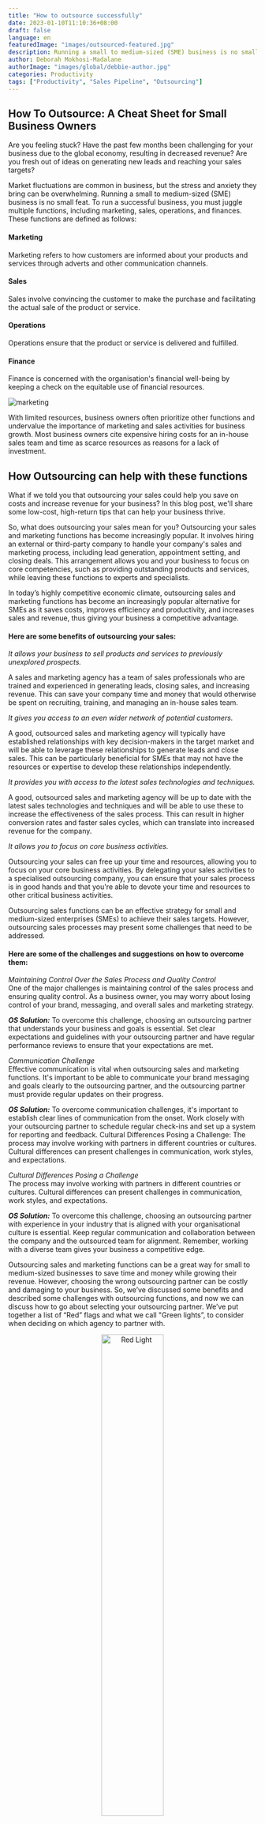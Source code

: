 ```yaml
---
title: "How to outsource successfully"
date: 2023-01-10T11:10:36+08:00
draft: false
language: en
featuredImage: "images/outsourced-featured.jpg"
description: Running a small to medium-sized (SME) business is no small feat. To run a successful business, you must juggle multiple functions. Here is how you can outsource some of that work and take the load off
author: Deborah Mokhosi-Madalane
authorImage: "images/global/debbie-author.jpg"
categories: Productivity
tags: ["Productivity", "Sales Pipeline", "Outsourcing"]
---
```


## How To Outsource: A Cheat Sheet for Small Business Owners

Are you feeling stuck? Have the past few months been challenging for your business due to the global economy, resulting in decreased revenue? Are you fresh out of ideas on generating new leads and reaching your sales targets?

Market fluctuations are common in business, but the stress and anxiety they bring can be overwhelming.
Running a small to medium-sized (SME) business is no small feat. To run a successful business, you must juggle multiple functions, including marketing, sales, operations, and finances. These functions are defined as follows:

#### Marketing
Marketing refers to how customers are informed about your products and services through adverts and other communication channels.

#### Sales
Sales involve convincing the customer to make the purchase and facilitating the actual sale of the product or service.

#### Operations
Operations ensure that the product or service is delivered and fulfilled.

#### Finance
Finance is concerned with the organisation's financial well-being by keeping a check on the equitable use of financial resources.

![marketing](images/marketing-sales.png "Marketing" )


With limited resources, business owners often prioritize other functions and undervalue the importance of marketing and sales activities for business growth. Most business owners cite expensive hiring costs for an in-house sales team and time as scarce resources as reasons for a lack of investment.

## How Outsourcing can help with these functions
What if we told you that outsourcing your sales could help you save on costs and increase revenue for your business? In this blog post, we'll share some low-cost, high-return tips that can help your business thrive.  

So, what does outsourcing your sales mean for you?
Outsourcing your sales and marketing functions has become increasingly popular. It involves hiring an external or third-party company to handle your company's sales and marketing process, including lead generation, appointment setting, and closing deals. This arrangement allows you and your business to focus on core competencies, such as providing outstanding products and services, while leaving these functions to experts and specialists.  

In today’s highly competitive economic climate, outsourcing sales and marketing functions has become an increasingly popular alternative for SMEs as it saves costs, improves efficiency and productivity, and increases sales and revenue, thus giving your business a competitive advantage.  

#### Here are some benefits of outsourcing your sales:

<i>It allows your business to sell products and services to previously unexplored prospects.</i>

 A sales and marketing agency has a team of sales professionals who are trained and experienced in generating leads, closing sales, and increasing revenue. This can save your company time and money that would otherwise be spent on recruiting, training, and managing an in-house sales team.  

<i>It gives you access to an even wider network of potential customers.</i> 

A good, outsourced sales and marketing agency will typically have established relationships with key decision-makers in the target market and will be able to leverage these relationships to generate leads and close sales. This can be particularly beneficial for SMEs that may not have the resources or expertise to develop these relationships independently.   

<i>It provides you with access to the latest sales technologies and techniques.</i> 

A good, outsourced sales and marketing agency will be up to date with the latest sales technologies and techniques and will be able to use these to increase the effectiveness of the sales process. This can result in higher conversion rates and faster sales cycles, which can translate into increased revenue for the company.  

<i>It allows you to focus on core business activities.</i> 

Outsourcing your sales can free up your time and resources, allowing you to focus on your core business activities. By delegating your sales activities to a specialised outsourcing company, you can ensure that your sales process is in good hands and that you're able to devote your time and resources to other critical business activities.  

Outsourcing sales functions can be an effective strategy for small and medium-sized enterprises (SMEs) to achieve their sales targets. However, outsourcing sales processes may present some challenges that need to be addressed.  

#### Here are some of the challenges and suggestions on how to overcome them:

<i>Maintaining Control Over the Sales Process and Quality Control</i></br>
 One of the major challenges is maintaining control of the sales process and ensuring quality control. As a business owner, you may worry about losing control of your brand, messaging, and overall sales and marketing strategy.  

<i><strong>OS Solution:</strong></i> To overcome this challenge, choosing an outsourcing partner that understands your business and goals is essential. Set clear expectations and guidelines with your outsourcing partner and have regular performance reviews to ensure that your expectations are met.

<i>Communication Challenge</i></br>Effective communication is vital when outsourcing sales and marketing functions. It's important to be able to communicate your brand messaging and goals clearly to the outsourcing partner, and the outsourcing partner must provide regular updates on their progress.

<i><strong>OS Solution:</strong></i> To overcome communication challenges, it's important to establish clear lines of communication from the onset. Work closely with your outsourcing partner to schedule regular check-ins and set up a system for reporting and feedback.
Cultural Differences Posing a Challenge: The process may involve working with partners in different countries or cultures. Cultural differences can present challenges in communication, work styles, and expectations.

<i>Cultural Differences Posing a Challenge</i></br>
The process may involve working with partners in different countries or cultures. Cultural differences can present challenges in communication, work styles, and expectations.

<i><strong>OS Solution:</strong></i> To overcome this challenge, choosing an outsourcing partner with experience in your industry that is aligned with your organisational culture is essential. Keep regular communication and collaboration between the company and the outsourced team for alignment. Remember, working with a diverse team gives your business a competitive edge.

Outsourcing sales and marketing functions can be a great way for small to medium-sized businesses to save time and money while growing their revenue. However, choosing the wrong outsourcing partner can be costly and damaging to your business. 
So, we’ve discussed some benefits and described some challenges with outsourcing functions, and now we can discuss how to go about selecting your outsourcing partner. We’ve put together a list of “Red” flags and what we call "Green lights”, to consider when deciding on which agency to partner with.

<center>
<img alt="Red Light" style="width: 50%; border-radius: 8px;" src="images/red-light.jpg" />
</center>


<strong>Some Red Flags to look out for:</strong>

* <strong> Lack of experience:</strong> If an outsourcing partner has no experience with the functions, you need outsourced, it could be a red flag. Look for a partner with some track record in the services you need.

* <strong>Poor communication:</strong> Effective communication is essential for a successful outsourcing partnership. If your potential outsourcing partner is slow to respond to your messages, misses deadlines, or fails to keep you informed about their progress, it can be a significant red flag. Look for an outsourcing partner with a reliable and prompt communication system. If an outsourcing partner doesn't communicate effectively, regularly, or transparently, it can lead to misunderstandings and mistakes.

* <strong>Lack of transparency:</strong> Transparency is crucial when working with an outsourcing partner. Not being transparent about their processes, pricing, or communication can lead to misunderstandings and conflicts. Look for an outsourcing partner that is open and honest about their methods, pricing, and communication channels. If an outsourcing partner isn't transparent about their processes, pricing, or performance, establishing trust and managing the partnership can be difficult.

* <strong>Lack of Flexibility:</strong> A good outsourcing partner should be flexible and adaptable to your changing needs. If they are rigid in their approach or unwilling to make changes to their strategy, it can be a sign that they are not a good fit for your business. Look for an outsourcing partner that is willing to adjust their approach based on your feedback and changing business needs.

* <strong>Questionable Ethics or Practices:</strong> Finally, be wary of outsourcing partners that engage in questionable ethics or practices. If they use spammy or unethical tactics to generate leads or manipulate data to make their results look better, it can be damaging to your business's reputation. Look for an outsourcing partner that operates with integrity and ethical standards.

<center>
    <img alt="Red Light" style="border-radius: 8px;" src="images/green-light.jpg" />
</center>

<strong>Green Lights to Look for in Your Outsourcing Partner:</strong>

* <strong>Strong communication and Collaboration:</strong> A good outsourcing partner should be able to communicate effectively, regularly, and transparently and show a willingness to work together to address challenges and optimise results. A good outsourcing partner should also be interested in building a long-term partnership with your business, rather than just completing a one-time project. They should also be proactive in suggesting ways to improve your processes and achieve your goals.


* <strong>Expertise and Industry Knowledge:</strong> You should also consider outsourcing partners that have expertise and industry knowledge relevant to your business. This includes understanding the unique challenges and opportunities facing your industry, as well as having experience in sales and marketing tactics that are effective in that industry. Outsourcing partners with relevant expertise and industry knowledge can offer valuable insights and guidance that can help grow your business.

* <strong>Customizable Services:</strong> Another important green flag to look for is an outsourcing partner that offers customisable services. Every business is unique, and a one-size-fits-all approach to outsourcing may not be effective. Business owners should look for outsourcing partners that offer tailored solutions that can be customized to their specific needs, goals, and budget.

* <strong> Transparent pricing:</strong> A good outsourcing partner should be transparent about their pricing, billing processes, and any additional costs that may arise.  

* <strong>Technological Capabilities:</strong> Finally, you should consider outsourcing partners that have strong technological capabilities. This includes having access to the latest sales and marketing technologies, automation tools, and analytics software. Partners with strong technological capabilities can provide valuable insights, streamline processes, and improve efficiency, resulting in better sales outcomes for your business.  

Overall, outsourcing sales can be an effective strategy for businesses looking to scale their sales efforts quickly and efficiently. By partnering with a specialised sales agency, businesses can leverage the expertise and experience of sales professionals, access new markets and customers, and focus on their core competencies. By keeping red flags and "Green" lights in mind, you'll be able to select an outsourcing partner that can help you achieve your sales goals and grow your business.  


